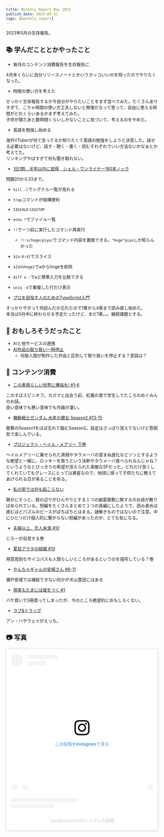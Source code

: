 ```yaml
---
title: Monthly Report May 2023
publish_date: 2023-05-31
tags: [monthly_report]
---
```


2023年5月の生存報告。

## 📚 学んだこととかやったこと

- 毎月のコンテンツ消費報告を生存報告に

4月末くらいに自分リリースノートとかいうカッコいいのを知ったのでやりたくなった。  

- 時間の使い方を考えた

せっかく生存報告するか今自分がやりたいことをまず並べてみた。たくさんありすぎて、こりゃ時間の使い方工夫しないと無理だなって思って、自由に使える時間がどれくらいあるかまず考えてみた。  
子供が寝たあと数時間くらいしかないことに気づいて、考えるのをやめた。

- 英語を勉強し始める

海外VTuberが何て言ってるか知りたくて英語の勉強をしようと決意した。話せる必要はないけど、話す・聴く・書く・読むそれぞれでいい方法ないかなぁとか考えてた。  
リンキングやばすぎて何も聞き取れない。

- [1日1問、半年以内に習得　シェル・ワンライナー160本ノック](https://amzn.to/41AQRk6)

問題20から33まで。

- `kill -l`でシグナル一覧が見れる
- `trap`コマンドが結構便利
- `SIGCHLD` `SIGSTOP`
- `echo *`でファイル一覧
- `!!`で一つ前に実行したコマンド再実行
    - `!!:s/hoge/piyo/`でコマンド内容を置換できる。`^hoge^piyo`しか知らんかった
- `${a:0:4}`でスライス
- `${a%%hoge}`でaからhogeを削除
- `diff a -`でaと標準入力を比較できる
- `uniq -d`で重複した行だけ表示

- [プロを目指す人のためのTypeScript入門](https://amzn.to/3jI4HRS)  

すっかりサボって何読んだか忘れたので1章から4章まで読み直し始めた。  
本当は5月中に終わらせる予定だったけど、まだ1章。。。継続課題とする。


## 🧐 おもしろそうだったこと

- AIと他サービスの連携
- [AI作品の取り扱い一時停止](https://info.eisys.co.jp/dlsite/5d752c85cd1379a4)
  - 何故人間が制作した作品と区別して取り扱いを停止する？意図は？

## 👾 コンテンツ消費

- [この素晴らしい世界に爆焔を! #1-6](https://annict.com/works/9676)

このすばスピンオフ。カズマと出会う前、紅魔の里で学生してたころのめぐみんのお話。  
良い意味でも悪い意味でも作画が凄い。

- [機動戦士ガンダム 水星の魔女 Season2 #13-15](https://annict.com/works/10425)

衝撃のSeason1をほぼ忘れて臨むSeason2。設定はさっぱり覚えてないけど雰囲気で楽しんでいる。

- [プロジェクト・ヘイル・メアリー 下巻](https://amzn.to/3BoDlFM)

ヘイルメアリーに乗せられた真相やタウメーバの望まぬ進化などゾッとするような絶望と一緒に、ロッキーを救うという決断やタウメーバ食べられるんじゃね？というようなとびっきりの希望が添えられた素敵なSFだった。どれだけ良くしてくれていてもグレースにとっては異星なので、地球に帰って子供たちに教えてあげられる日が来ることを祈る。

- [私の家では何も起こらない](https://amzn.to/42JaYhc)

静かにそっと、肩の辺りがひんやりとする１つの幽霊屋敷に関するのお話が散りばめられている。短編をたくさんまとめて１つの長編にしたようで、読み進めば進むほどパズルのピースがぱちぱちとはまる。謎解きものではないので注意。中にひとつだけ個人的に繋がらない短編があったのが、とても気になる。

- [夫婦以上、恋人未満 #10](https://amzn.to/3VXVW52)

じろーが自覚する巻

- [夏目アラタの結婚 #10](https://amzn.to/3otJcXE)

用意周到なサイコパスも人間らしいところがあるというのを描写している？巻

- [やんちゃギャルの安城さん #8-11](https://amzn.to/3oDr2mb)

瀬戸安城では補給できない何かが犬山豊田にはある

- [現実もたまには嘘をつく #1](https://amzn.to/3MBKPu7)

パケ買いで3冊買ってしまったが、今のところ絶望的におもしろくない。

- [ラブ&ドラッグ](https://filmarks.com/movies/8147)

アン・ハサウェイがえっち。

## 📷 写真

<blockquote class="instagram-media" data-instgrm-captioned data-instgrm-permalink="https://www.instagram.com/p/Csv7NV5Pcct/?utm_source=ig_embed&amp;utm_campaign=loading" data-instgrm-version="14" style=" background:#FFF; border:0; border-radius:3px; box-shadow:0 0 1px 0 rgba(0,0,0,0.5),0 1px 10px 0 rgba(0,0,0,0.15); margin: 1px; max-width:540px; min-width:326px; padding:0; width:99.375%; width:-webkit-calc(100% - 2px); width:calc(100% - 2px);"><div style="padding:16px;"> <a href="https://www.instagram.com/p/Csv7NV5Pcct/?utm_source=ig_embed&amp;utm_campaign=loading" style=" background:#FFFFFF; line-height:0; padding:0 0; text-align:center; text-decoration:none; width:100%;" target="_blank"> <div style=" display: flex; flex-direction: row; align-items: center;"> <div style="background-color: #F4F4F4; border-radius: 50%; flex-grow: 0; height: 40px; margin-right: 14px; width: 40px;"></div> <div style="display: flex; flex-direction: column; flex-grow: 1; justify-content: center;"> <div style=" background-color: #F4F4F4; border-radius: 4px; flex-grow: 0; height: 14px; margin-bottom: 6px; width: 100px;"></div> <div style=" background-color: #F4F4F4; border-radius: 4px; flex-grow: 0; height: 14px; width: 60px;"></div></div></div><div style="padding: 19% 0;"></div> <div style="display:block; height:50px; margin:0 auto 12px; width:50px;"><svg width="50px" height="50px" viewBox="0 0 60 60" version="1.1" xmlns="https://www.w3.org/2000/svg" xmlns:xlink="https://www.w3.org/1999/xlink"><g stroke="none" stroke-width="1" fill="none" fill-rule="evenodd"><g transform="translate(-511.000000, -20.000000)" fill="#000000"><g><path d="M556.869,30.41 C554.814,30.41 553.148,32.076 553.148,34.131 C553.148,36.186 554.814,37.852 556.869,37.852 C558.924,37.852 560.59,36.186 560.59,34.131 C560.59,32.076 558.924,30.41 556.869,30.41 M541,60.657 C535.114,60.657 530.342,55.887 530.342,50 C530.342,44.114 535.114,39.342 541,39.342 C546.887,39.342 551.658,44.114 551.658,50 C551.658,55.887 546.887,60.657 541,60.657 M541,33.886 C532.1,33.886 524.886,41.1 524.886,50 C524.886,58.899 532.1,66.113 541,66.113 C549.9,66.113 557.115,58.899 557.115,50 C557.115,41.1 549.9,33.886 541,33.886 M565.378,62.101 C565.244,65.022 564.756,66.606 564.346,67.663 C563.803,69.06 563.154,70.057 562.106,71.106 C561.058,72.155 560.06,72.803 558.662,73.347 C557.607,73.757 556.021,74.244 553.102,74.378 C549.944,74.521 548.997,74.552 541,74.552 C533.003,74.552 532.056,74.521 528.898,74.378 C525.979,74.244 524.393,73.757 523.338,73.347 C521.94,72.803 520.942,72.155 519.894,71.106 C518.846,70.057 518.197,69.06 517.654,67.663 C517.244,66.606 516.755,65.022 516.623,62.101 C516.479,58.943 516.448,57.996 516.448,50 C516.448,42.003 516.479,41.056 516.623,37.899 C516.755,34.978 517.244,33.391 517.654,32.338 C518.197,30.938 518.846,29.942 519.894,28.894 C520.942,27.846 521.94,27.196 523.338,26.654 C524.393,26.244 525.979,25.756 528.898,25.623 C532.057,25.479 533.004,25.448 541,25.448 C548.997,25.448 549.943,25.479 553.102,25.623 C556.021,25.756 557.607,26.244 558.662,26.654 C560.06,27.196 561.058,27.846 562.106,28.894 C563.154,29.942 563.803,30.938 564.346,32.338 C564.756,33.391 565.244,34.978 565.378,37.899 C565.522,41.056 565.552,42.003 565.552,50 C565.552,57.996 565.522,58.943 565.378,62.101 M570.82,37.631 C570.674,34.438 570.167,32.258 569.425,30.349 C568.659,28.377 567.633,26.702 565.965,25.035 C564.297,23.368 562.623,22.342 560.652,21.575 C558.743,20.834 556.562,20.326 553.369,20.18 C550.169,20.033 549.148,20 541,20 C532.853,20 531.831,20.033 528.631,20.18 C525.438,20.326 523.257,20.834 521.349,21.575 C519.376,22.342 517.703,23.368 516.035,25.035 C514.368,26.702 513.342,28.377 512.574,30.349 C511.834,32.258 511.326,34.438 511.181,37.631 C511.035,40.831 511,41.851 511,50 C511,58.147 511.035,59.17 511.181,62.369 C511.326,65.562 511.834,67.743 512.574,69.651 C513.342,71.625 514.368,73.296 516.035,74.965 C517.703,76.634 519.376,77.658 521.349,78.425 C523.257,79.167 525.438,79.673 528.631,79.82 C531.831,79.965 532.853,80.001 541,80.001 C549.148,80.001 550.169,79.965 553.369,79.82 C556.562,79.673 558.743,79.167 560.652,78.425 C562.623,77.658 564.297,76.634 565.965,74.965 C567.633,73.296 568.659,71.625 569.425,69.651 C570.167,67.743 570.674,65.562 570.82,62.369 C570.966,59.17 571,58.147 571,50 C571,41.851 570.966,40.831 570.82,37.631"></path></g></g></g></svg></div><div style="padding-top: 8px;"> <div style=" color:#3897f0; font-family:Arial,sans-serif; font-size:14px; font-style:normal; font-weight:550; line-height:18px;">この投稿をInstagramで見る</div></div><div style="padding: 12.5% 0;"></div> <div style="display: flex; flex-direction: row; margin-bottom: 14px; align-items: center;"><div> <div style="background-color: #F4F4F4; border-radius: 50%; height: 12.5px; width: 12.5px; transform: translateX(0px) translateY(7px);"></div> <div style="background-color: #F4F4F4; height: 12.5px; transform: rotate(-45deg) translateX(3px) translateY(1px); width: 12.5px; flex-grow: 0; margin-right: 14px; margin-left: 2px;"></div> <div style="background-color: #F4F4F4; border-radius: 50%; height: 12.5px; width: 12.5px; transform: translateX(9px) translateY(-18px);"></div></div><div style="margin-left: 8px;"> <div style=" background-color: #F4F4F4; border-radius: 50%; flex-grow: 0; height: 20px; width: 20px;"></div> <div style=" width: 0; height: 0; border-top: 2px solid transparent; border-left: 6px solid #f4f4f4; border-bottom: 2px solid transparent; transform: translateX(16px) translateY(-4px) rotate(30deg)"></div></div><div style="margin-left: auto;"> <div style=" width: 0px; border-top: 8px solid #F4F4F4; border-right: 8px solid transparent; transform: translateY(16px);"></div> <div style=" background-color: #F4F4F4; flex-grow: 0; height: 12px; width: 16px; transform: translateY(-4px);"></div> <div style=" width: 0; height: 0; border-top: 8px solid #F4F4F4; border-left: 8px solid transparent; transform: translateY(-4px) translateX(8px);"></div></div></div> <div style="display: flex; flex-direction: column; flex-grow: 1; justify-content: center; margin-bottom: 24px;"> <div style=" background-color: #F4F4F4; border-radius: 4px; flex-grow: 0; height: 14px; margin-bottom: 6px; width: 224px;"></div> <div style=" background-color: #F4F4F4; border-radius: 4px; flex-grow: 0; height: 14px; width: 144px;"></div></div></a><p style=" color:#c9c8cd; font-family:Arial,sans-serif; font-size:14px; line-height:17px; margin-bottom:0; margin-top:8px; overflow:hidden; padding:8px 0 7px; text-align:center; text-overflow:ellipsis; white-space:nowrap;"><a href="https://www.instagram.com/p/Csv7NV5Pcct/?utm_source=ig_embed&amp;utm_campaign=loading" style=" color:#c9c8cd; font-family:Arial,sans-serif; font-size:14px; font-style:normal; font-weight:normal; line-height:17px; text-decoration:none;" target="_blank">ryoo(@ryoo141)がシェアした投稿</a></p></div></blockquote> <script async src="//www.instagram.com/embed.js"></script>
